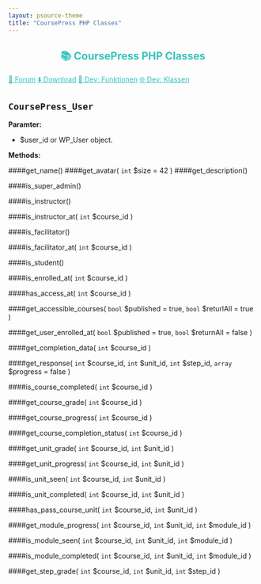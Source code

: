```yaml
---
layout: psource-theme
title: "CoursePress PHP Classes"
---
```


<h2 align="center" style="color:#38c2bb;">📚 CoursePress PHP Classes</h2>

<div class="menu">
  <a href="https://github.com/cp-psource/coursepress/discussions" style="color:#38c2bb;">💬 Forum</a>
  <a href="https://github.com/cp-psource/coursepress/releases" style="color:#38c2bb;">⬇️ Download</a>
  <a href="functions.html" style="color:#38c2bb;">🎨 Dev: Funktionen</a>
  <a href="classes.html" style="color:#38c2bb;">🌐 Dev: Klassen</a>
</div>


`CoursePress_User`
-
**Paramter:**
* $user_id or WP_User object.

**Methods:**

####get_name()
####get_avatar( `int` $size = 42 )
####get_description()

####is_super_admin()

####is_instructor()

####is_instructor_at( `int` $course_id )

####is_facilitator()

####is_facilitator_at( `int` $course_id )

####is_student()

####is_enrolled_at( `int` $course_id )

####has_access_at( `int` $course_id )

####get_accessible_courses( `bool` $published = true, `bool` $returlAll = true )

####get_user_enrolled_at( `bool` $published = true, `bool` $returnAll = false )

####get_completion_data( `int` $course_id )

####get_response( `int` $course_id, `int` $unit_id, `int` $step_id, `array` $progress = false )

####is_course_completed( `int` $course_id )

####get_course_grade( `int` $course_id )

####get_course_progress( `int` $course_id )

####get_course_completion_status( `int` $course_id )

####get_unit_grade( `int` $course_id, `int` $unit_id )

####get_unit_progress( `int` $course_id, `int` $unit_id )

####is_unit_seen( `int` $course_id, `int` $unit_id )

####is_unit_completed( `int` $course_id, `int` $unit_id )

####has_pass_course_unit( `int` $course_id, `int` $unit_id )

####get_module_progress( `int` $course_id, `int` $unit_id, `int` $module_id )

####is_module_seen( `int` $course_id, `int` $unit_id, `int` $module_id )

####is_module_completed( `int` $course_id, `int` $unit_id, `int` $module_id )

####get_step_grade( `int` $course_id, `int` $unit_id, `int` $step_id )





